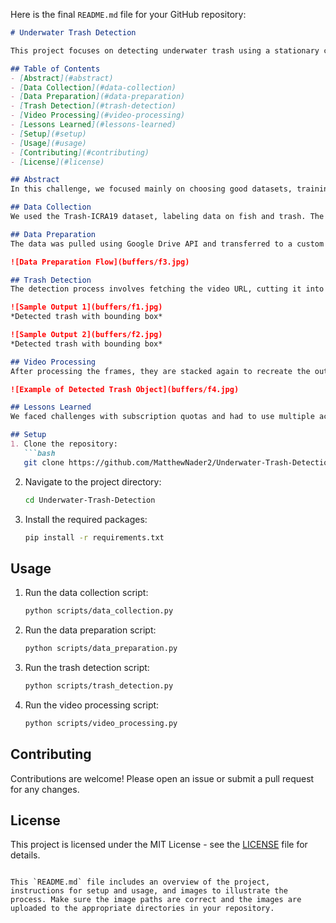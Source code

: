 Here is the final `README.md` file for your GitHub repository:

```markdown
# Underwater Trash Detection

This project focuses on detecting underwater trash using a stationary camera. The detection process involves collecting and preparing data, extracting trash from video frames, and recreating the output video with bounding boxes around detected trash objects.

## Table of Contents
- [Abstract](#abstract)
- [Data Collection](#data-collection)
- [Data Preparation](#data-preparation)
- [Trash Detection](#trash-detection)
- [Video Processing](#video-processing)
- [Lessons Learned](#lessons-learned)
- [Setup](#setup)
- [Usage](#usage)
- [Contributing](#contributing)
- [License](#license)

## Abstract
In this challenge, we focused mainly on choosing good datasets, training well, and selecting a well prediction threshold for the trash in the video.

## Data Collection
We used the Trash-ICRA19 dataset, labeling data on fish and trash. The data was collected from various sources and annotated using bounding boxes.

## Data Preparation
The data was pulled using Google Drive API and transferred to a custom vision service. We trained the data and assigned regions to the objects.

![Data Preparation Flow](buffers/f3.jpg)

## Trash Detection
The detection process involves fetching the video URL, cutting it into frames, and passing frames to a custom vision service to detect trash objects. The service returns bounding boxes around detected trash objects, which are then drawn on the frames.

![Sample Output 1](buffers/f1.jpg)
*Detected trash with bounding box*

![Sample Output 2](buffers/f2.jpg)
*Detected trash with bounding box*

## Video Processing
After processing the frames, they are stacked again to recreate the output video with detected trash objects.

![Example of Detected Trash Object](buffers/f4.jpg)

## Lessons Learned
We faced challenges with subscription quotas and had to use multiple accounts to complete the task.

## Setup
1. Clone the repository:
   ```bash
   git clone https://github.com/MatthewNader2/Underwater-Trash-Detection.git
   ```
2. Navigate to the project directory:
   ```bash
   cd Underwater-Trash-Detection
   ```
3. Install the required packages:
   ```bash
   pip install -r requirements.txt
   ```

## Usage
1. Run the data collection script:
   ```bash
   python scripts/data_collection.py
   ```
2. Run the data preparation script:
   ```bash
   python scripts/data_preparation.py
   ```
3. Run the trash detection script:
   ```bash
   python scripts/trash_detection.py
   ```
4. Run the video processing script:
   ```bash
   python scripts/video_processing.py
   ```

## Contributing
Contributions are welcome! Please open an issue or submit a pull request for any changes.

## License
This project is licensed under the MIT License - see the [LICENSE](LICENSE) file for details.
```

This `README.md` file includes an overview of the project, instructions for setup and usage, and images to illustrate the process. Make sure the image paths are correct and the images are uploaded to the appropriate directories in your repository.
